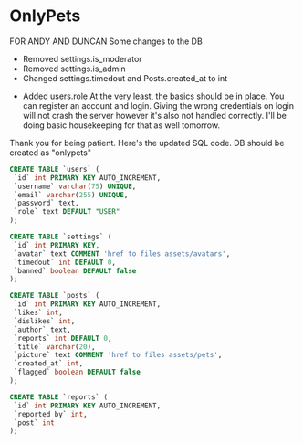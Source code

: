 # OnlyPets

FOR ANDY AND DUNCAN
Some changes to the DB
- Removed settings.is_moderator
- Removed settings.is_admin
- Changed settings.timedout and Posts.created_at to int
+ Added users.role
At the very least, the basics should be in place. You can register an account and login. Giving the wrong credentials on login will not crash the server however it's also not handled correctly. I'll be doing basic housekeeping for that as well tomorrow.
   
 Thank you for being patient. Here's the updated SQL code. DB should be created as "onlypets"
 ```SQL
 CREATE TABLE `users` (
  `id` int PRIMARY KEY AUTO_INCREMENT,
  `username` varchar(75) UNIQUE,
  `email` varchar(255) UNIQUE,
  `password` text,
  `role` text DEFAULT "USER"
);

CREATE TABLE `settings` (
  `id` int PRIMARY KEY,
  `avatar` text COMMENT 'href to files assets/avatars',
  `timedout` int DEFAULT 0,
  `banned` boolean DEFAULT false
);

CREATE TABLE `posts` (
  `id` int PRIMARY KEY AUTO_INCREMENT,
  `likes` int,
  `dislikes` int,
  `author` text,
  `reports` int DEFAULT 0,
  `title` varchar(20),
  `picture` text COMMENT 'href to files assets/pets',
  `created_at` int,
  `flagged` boolean DEFAULT false
);

CREATE TABLE `reports` (
  `id` int PRIMARY KEY AUTO_INCREMENT,
  `reported_by` int,
  `post` int
);
